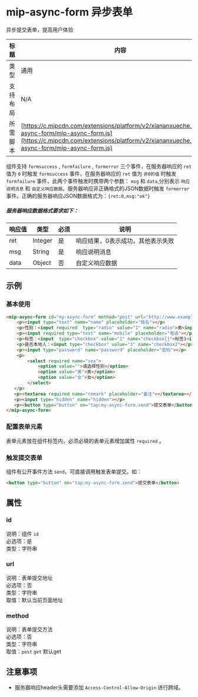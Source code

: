 # mip-async-form 异步表单

异步提交表单，提高用户体验

标题|内容
----|----
类型|通用
支持布局|N/A
所需脚本| [https://c.mipcdn.com/extensions/platform/v2/xiananxueche.com/mip-async-form/mip-async-form.js](https://c.mipcdn.com/extensions/platform/v2/xiananxueche.com/mip-async-form/mip-async-form.js)

组件支持 `formsuccess` , `formfailure` , `formerror` 三个事件，在服务器响应的 `ret` 值为 `0` 时触发 `formsuccess` 事件，在服务器响应的 `ret` 值为 `非0的值` 时触发 `formfailure` 事件，此两个事件触发时携带两个参数： `msg` 和 `data`,分别表示 `响应说明消息` 和 `自定义响应数据`。服务器响应非正确格式的JSON数据时触发 `formerror` 事件。正确的服务器响应JSON数据格式为：`{ret:0,msg:"ok"}`

##### 服务器响应数据格式要求如下：

响应值|类型|必须|说明
----|----|----|----
ret|Integer|是|响应结果，0表示成功，其他表示失败
msg|String|是|响应说明消息
data|Object|否|自定义响应数据

## 示例

### 基本使用

```html
<mip-async-form id="my-async-form" method="post" url="http://www.example.com/api/baidumip/">
    <p><input type="text" name="name" placeholder="姓名"></p>
    <p>性别：<input required  type="radio" value="1" name="radio">男<input required  type="radio" value="2" name="radio">女</p>
    <p><input required type="text" name="mobile" placeholder="电话"></p>
    <p>标签：<input  type="checkbox" value="1" name="checkbox[]">标签1<input  type="checkbox" value="2" name="checkbox[]">标签2</p>
    <p>是否本地人：<input type="checkbox" value="3" name="checkbox2"></p>
    <p><input type="password" name="password" placeholder="密码"></p>
    <p>
        <select required name="sex">
            <option value="">请选择性别</option>
            <option value="男">男</option>
            <option value="女">女</option>
        </select>
   </p>
   <p><textarea required name="remark" placeholder="备注"></textarea></p>
   <p><input type="hidden" name="hidden"></p>
   <p><button type="button" on="tap:my-async-form.send">提交表单</button></p>
</mip-async-form>
```

### 配置表单元素

表单元素放在组件标签内，必须必填的表单元素增加属性 `required` 。


### 触发提交表单

组件有公开事件方法 `send`，可直接调用触发表单提交。如：

```html
<button type="button" on="tap:my-async-form.send">提交表单</button>
```

## 属性

### id

说明：组件 `id`  
必选项：是  
类型：字符串

### url

说明：表单提交地址  
必选项：否  
类型：字符串  
取值：默认当前页面地址

### method

说明：表单提交方法  
必选项：否  
类型：字符串  
取值：`post` `get` 默认get

## 注意事项

- 服务器响应header头需要添加 `Access-Control-Allow-Origin` 进行跨域。
